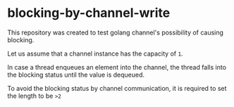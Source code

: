 # blocking-by-channel-write

This repository was created to test golang channel's possibility of causing blocking.

Let us assume that a channel instance has the capacity of `1`. 

In case a thread enqueues an element into the channel,
the thread falls into the blocking status until the value is dequeued.

To avoid the blocking status by channel communication, 
it is required to set the length to be `>2`
